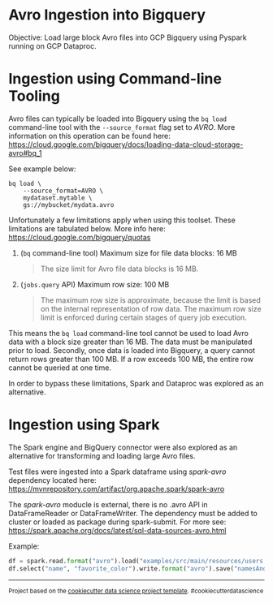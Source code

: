# Avro Ingestion into Bigquery

Objective: Load large block Avro files into GCP Bigquery using Pyspark running on GCP Dataproc.

# Ingestion using Command-line Tooling

Avro files can typically be loaded into Bigquery using the `bq load` command-line tool with the `--source_format` flag set to _AVRO_. More information on this operation can be found here: https://cloud.google.com/bigquery/docs/loading-data-cloud-storage-avro#bq_1

See example below:

```shell
bq load \
    --source_format=AVRO \
    mydataset.mytable \
    gs://mybucket/mydata.avro
```

Unfortunately a few limitations apply when using this toolset. These limitations are tabulated below. More info here: https://cloud.google.com/bigquery/quotas

1. (`bq` command-line tool) Maximum size for file data blocks: 16 MB
   > The size limit for Avro file data blocks is 16 MB.
2. (`jobs.query` API) Maximum row size: 100 MB
   > The maximum row size is approximate, because the limit is based on the internal representation of row data. The maximum row size limit is enforced during certain stages of query job execution.

This means the `bq load` command-line tool cannot be used to load Avro data with a block size greater than 16 MB. The data must be manipulated prior to load. Secondly, once data is loaded into Bigquery, a query cannot return rows greater than 100 MB. If a row exceeds 100 MB, the entire row cannot be queried at one time.

In order to bypass these limitations, Spark and Dataproc was explored as an alternative.

# Ingestion using Spark

The Spark engine and BigQuery connector were also explored as an alternative for transforming and loading large Avro files.

Test files were ingested into a Spark dataframe using _spark-avro_ dependency located here: https://mvnrepository.com/artifact/org.apache.spark/spark-avro

The _spark-avro_ moducle is external, there is no .avro API in DataFrameReader or DataFrameWriter. The dependency must be added to cluster or loaded as package during spark-submit. For more see: https://spark.apache.org/docs/latest/sql-data-sources-avro.html

Example:

```python
df = spark.read.format("avro").load("examples/src/main/resources/users.avro")
df.select("name", "favorite_color").write.format("avro").save("namesAndFavColors.avro")
```

---

<p><small>Project based on the <a target="_blank" href="https://drivendata.github.io/cookiecutter-data-science/">cookiecutter data science project template</a>. #cookiecutterdatascience</small></p>

